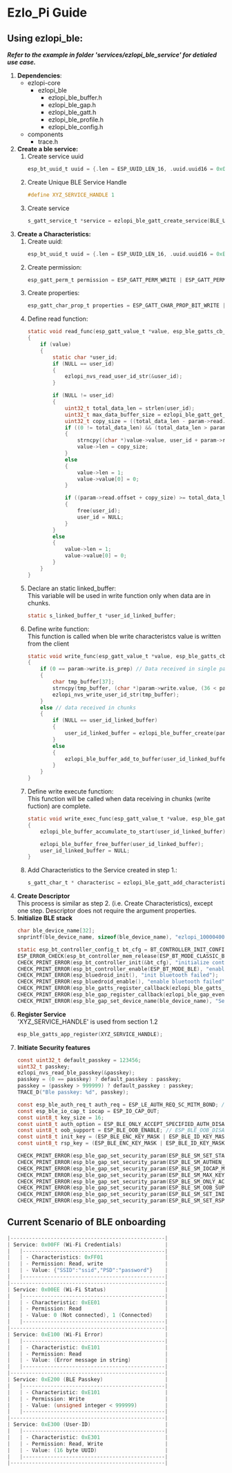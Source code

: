 # Ezlo_Pi Guide
## Using ezlopi_ble:

***Refer to the example in folder 'services/ezlopi_ble_service' for detialed use case.***
1. **Dependencies**:
    - ezlopi-core
        - ezlopi_ble
            - ezlopi_ble_buffer.h
            - ezlopi_ble_gap.h
            - ezlopi_ble_gatt.h
            - ezlopi_ble_profile.h
            - ezlopi_ble_config.h
    - components
        - trace.h    
2. **Create a ble service:**
    1. Create service uuid 
        ```c
        esp_bt_uuid_t uuid = {.len = ESP_UUID_LEN_16, .uuid.uuid16 = 0x00E3};
        ```
    2. Create Unique BLE Service Handle
        ```c
        #define XYZ_SERVICE_HANDLE 1
        ```
    3. Create service
        ```c
        s_gatt_service_t *service = ezlopi_ble_gatt_create_service(BLE_USER_ID_SERVICE_HANDLE, &uuid);
        ```
3. **Create a Characteristics:**
    1. Create uuid:
        ```c
        esp_bt_uuid_t uuid = {.len = ESP_UUID_LEN_16, .uuid.uuid16 = 0xE301};
        ```
    2. Create permission:   
        ```c
        esp_gatt_perm_t permission = ESP_GATT_PERM_WRITE | ESP_GATT_PERM_READ;
        ```
    3. Create properties: 
        ```c
        esp_gatt_char_prop_t properties = ESP_GATT_CHAR_PROP_BIT_WRITE | ESP_GATT_CHAR_PROP_BIT_READ;
        ```
    4. Define read function: 
        ```c
        static void read_func(esp_gatt_value_t *value, esp_ble_gatts_cb_param_t *param)
        {
            if (value)
            {
                static char *user_id;
                if (NULL == user_id)
                {
                    ezlopi_nvs_read_user_id_str(&user_id);
                }

                if (NULL != user_id)
                {
                    uint32_t total_data_len = strlen(user_id);
                    uint32_t max_data_buffer_size = ezlopi_ble_gatt_get_max_data_size();
                    uint32_t copy_size = ((total_data_len - param->read.offset) < max_data_buffer_size) ? (total_data_len - param->read.offset) : max_data_buffer_size;
                    if ((0 != total_data_len) && (total_data_len > param->read.offset))
                    {
                        strncpy((char *)value->value, user_id + param->read.offset, copy_size);
                        value->len = copy_size;
                    }
                    else
                    {
                        value->len = 1;
                        value->value[0] = 0;
                    }

                    if ((param->read.offset + copy_size) >= total_data_len)
                    {
                        free(user_id);
                        user_id = NULL;
                    }
                }
                else
                {
                    value->len = 1;
                    value->value[0] = 0;
                }
            }
        }
        ```
    5. Declare an static linked_buffer:
    <br> This variable will be used in write function only when data are in chunks.
        ```c
        static s_linked_buffer_t *user_id_linked_buffer;
        ```
    6. Define write function: 
    <br> This function is called when ble write characteristcs value is written from the client
        ```c
        static void write_func(esp_gatt_value_t *value, esp_ble_gatts_cb_param_t *param)
        {
            if (0 == param->write.is_prep) // Data received in single packet
            {
                char tmp_buffer[37];
                strncpy(tmp_buffer, (char *)param->write.value, (36 < param->write.len) ? 36 : param->write.len);
                ezlopi_nvs_write_user_id_str(tmp_buffer);
            }
            else // data received in chunks
            {
                if (NULL == user_id_linked_buffer)
                {
                    user_id_linked_buffer = ezlopi_ble_buffer_create(param);
                }
                else
                {
                    ezlopi_ble_buffer_add_to_buffer(user_id_linked_buffer, param);
                }
            }
        }
        ```
    7. Define write execute function:
    <br> This function will be called when data receiving in chunks (write fuction) are complete.
        ```c
        static void write_exec_func(esp_gatt_value_t *value, esp_ble_gatts_cb_param_t *param)
        {
            ezlopi_ble_buffer_accumulate_to_start(user_id_linked_buffer);

            ezlopi_ble_buffer_free_buffer(user_id_linked_buffer);
            user_id_linked_buffer = NULL;
        }
        ```
    8. Add Characteristics to the Service created in step 1.:
        ```c
        s_gatt_char_t * characterisc = ezlopi_ble_gatt_add_characteristic(service, &uuid, permission, properties, read_func, write_func, write_exec_func);
        ```
4. **Create Descriptor**
    <br> This process is similar as step 2. (i.e. Create Characteristics), except one step. Descriptor does not require the argument properties.
5. **Initialize BLE stack**
    ```c
    char ble_device_name[32];
    snprintf(ble_device_name, sizeof(ble_device_name), "ezlopi_100004005");

    static esp_bt_controller_config_t bt_cfg = BT_CONTROLLER_INIT_CONFIG_DEFAULT();
    ESP_ERROR_CHECK(esp_bt_controller_mem_release(ESP_BT_MODE_CLASSIC_BT));
    CHECK_PRINT_ERROR(esp_bt_controller_init(&bt_cfg), "initialize controller failed");
    CHECK_PRINT_ERROR(esp_bt_controller_enable(ESP_BT_MODE_BLE), "enable controller failed");
    CHECK_PRINT_ERROR(esp_bluedroid_init(), "init bluetooth failed");
    CHECK_PRINT_ERROR(esp_bluedroid_enable(), "enable bluetooth failed");
    CHECK_PRINT_ERROR(esp_ble_gatts_register_callback(ezlopi_ble_gatts_event_handler), "gatts register error, error code");
    CHECK_PRINT_ERROR(esp_ble_gap_register_callback(ezlopi_ble_gap_event_handler), "gap register error");
    CHECK_PRINT_ERROR(esp_ble_gap_set_device_name(ble_device_name), "Set device name failed!");
    ```
6. **Register Service**
    <br> 'XYZ_SERVICE_HANDLE' is used from section 1.2
    ```c
    esp_ble_gatts_app_register(XYZ_SERVICE_HANDLE);
    ```
7. **Initiate Security features**
    ```c
    const uint32_t default_passkey = 123456;
    uint32_t passkey;
    ezlopi_nvs_read_ble_passkey(&passkey);
    passkey = (0 == passkey) ? default_passkey : passkey;
    passkey = (passkey > 999999) ? default_passkey : passkey;
    TRACE_D("Ble passkey: %d", passkey);

    const esp_ble_auth_req_t auth_req = ESP_LE_AUTH_REQ_SC_MITM_BOND; // ESP_LE_AUTH_REQ_BOND_MITM;
    const esp_ble_io_cap_t iocap = ESP_IO_CAP_OUT;
    const uint8_t key_size = 16;
    const uint8_t auth_option = ESP_BLE_ONLY_ACCEPT_SPECIFIED_AUTH_DISABLE;
    const uint8_t oob_support = ESP_BLE_OOB_ENABLE; // ESP_BLE_OOB_DISABLE;
    const uint8_t init_key = (ESP_BLE_ENC_KEY_MASK | ESP_BLE_ID_KEY_MASK);
    const uint8_t rsp_key = (ESP_BLE_ENC_KEY_MASK | ESP_BLE_ID_KEY_MASK);

    CHECK_PRINT_ERROR(esp_ble_gap_set_security_param(ESP_BLE_SM_SET_STATIC_PASSKEY, &passkey, sizeof(uint32_t)), "failed -set - ESP_BLE_SM_SET_STATIC_PASSKEY");
    CHECK_PRINT_ERROR(esp_ble_gap_set_security_param(ESP_BLE_SM_AUTHEN_REQ_MODE, &auth_req, sizeof(uint8_t)), "failed -set - ESP_BLE_SM_AUTHEN_REQ_MODE");
    CHECK_PRINT_ERROR(esp_ble_gap_set_security_param(ESP_BLE_SM_IOCAP_MODE, &iocap, sizeof(uint8_t)), "failed -set - ESP_BLE_SM_IOCAP_MODE");
    CHECK_PRINT_ERROR(esp_ble_gap_set_security_param(ESP_BLE_SM_MAX_KEY_SIZE, &key_size, sizeof(uint8_t)), "failed -set - ESP_BLE_SM_MAX_KEY_SIZE");
    CHECK_PRINT_ERROR(esp_ble_gap_set_security_param(ESP_BLE_SM_ONLY_ACCEPT_SPECIFIED_SEC_AUTH, &auth_option, sizeof(uint8_t)), "failed -set - ESP_BLE_SM_ONLY_ACCEPT_SPECIFIED_SEC_AUTH");
    CHECK_PRINT_ERROR(esp_ble_gap_set_security_param(ESP_BLE_SM_OOB_SUPPORT, &oob_support, sizeof(uint8_t)), "failed -set - ESP_BLE_SM_OOB_SUPPORT");
    CHECK_PRINT_ERROR(esp_ble_gap_set_security_param(ESP_BLE_SM_SET_INIT_KEY, &init_key, sizeof(uint8_t)), "failed -set - ESP_BLE_SM_SET_INIT_KEY");
    CHECK_PRINT_ERROR(esp_ble_gap_set_security_param(ESP_BLE_SM_SET_RSP_KEY, &rsp_key, sizeof(uint8_t)), "failed -set - ESP_BLE_SM_SET_RSP_KEY");

    ```




## Current Scenario of BLE onboarding
```c
|--------------------------------------------------|
| Service: 0x00FF (Wi-Fi Credentials)              |
|   |----------------------------------------------|
|   | - Characteristics: 0xFF01                    |
|   | - Permission: Read, write                    |
|   | - Value: {"SSID":"ssid","PSD":"password"}    |
|   |----------------------------------------------|
|--------------------------------------------------|
| Service: 0x00EE (Wi-Fi Status)                   |
|   |----------------------------------------------|
|   | - Characteristic: 0xEE01                     |
|   | - Permission: Read                           |
|   | - Value: 0 (Not connected), 1 (Connected)    |
|   |----------------------------------------------|
|--------------------------------------------------|
| Service: 0xE100 (Wi-Fi Error)                    |
|   |----------------------------------------------|
|   | - Characteristic: 0xE101                     |
|   | - Permission: Read                           |
|   | - Value: (Error message in string)           |
|   |----------------------------------------------|
|--------------------------------------------------|
| Service: 0xE200 (BLE Passkey)                    |
|   |----------------------------------------------|
|   | - Characteristic: 0xE101                     |
|   | - Permission: Write                          |
|   | - Value: (unsigned integer < 999999)         |
|   |----------------------------------------------|
|--------------------------------------------------|
| Service: 0xE300 (User-ID)                        |
|   |----------------------------------------------|
|   | - Characteristic: 0xE301                     |
|   | - Permission: Read, Write                    |
|   | - Value: (16 byte UUID)                      |
|   |----------------------------------------------|
|--------------------------------------------------|
``` 



